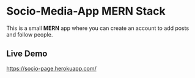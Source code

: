 # Socio-Media-App MERN Stack
This is a small **MERN** app where you can create an account to add posts and follow people.

## Live Demo
https://socio-page.herokuapp.com/
